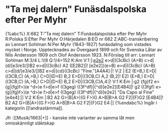 # "Ta mej dalern" Funäsdalspolska efter Per Myhr

{%abc%}
X:682
T:"Ta mej dalern"
T:Funäsdalspolska efter Per Myhr 
R:Polska
S:Efter Per Myhr
O:Härjedalen
B:EÖ nr 682
Z:ABC-transkribering av Lennart Sohlman
N:Per Myhr (1843-1927) funäsdaling som vistades mycket i Norge. Upptecknades av Övergaard 1899 och för Svenska Låtar av Nils Andersson 1909 och Olof Andersson 1923.
N:Förslag till arr: Lennart Sohlman
M:3/4
L:1/8
Q:1/4=152
K:Am
V:1
|:[e2e2](e>B) e>d|((3cBc) (A>B) c>d|(d/[e3/e3/])B2 e>d|((3cBc) A2 ([E2B2]|!
[e2e2])(e>B) e>d|((3cBc) (A>B) c>d|(d/[e3/e3/])B2 e>d|{cd}((3cBc) "Fine."[A4A4]:|!
V:2
|:E2 (E>B,) E>D|((3CB,C) (A,>B,) C>D|(D<E) B,2 E>D|((3CB,C) A,2 (B,2|!
E2) (E>B,) E>D|((3CB,C) (A,>B,) C>D|(D<E) B,2 E>D|((3CB,C)A,4:|!
V:1
K:Em
|:g2 {fg}f2 e>(g|{fg}f>)(e ^d>)e f>d|e>f ((3geg) ((3f^df)|{^d}[e2e2][E4B4]|!
g2 ((3fgf) e>(g|{fg}f>)(e ^d>)e f>d|e>f ((3geg) ((3f^df)|{^d}[e2e2] "Da Capo al Fine"[e4e4]:|]
V:2
K:Em
|:B2 A2 G>(B|A>)(G F>)G A>B|B>A G2 F2|{F}G2 [E4B4]|!
B2 A2 G>(B|A>)(G F>)G A>B|B>A G2 F2|{F}G2 E4:|]
{%endabc%}
Ingår i kategorin [[!andrastämma]].

Jfr :[[Musik/1663|+]] - kanske inte varianter av samma låt men omisskännligt släktskap
